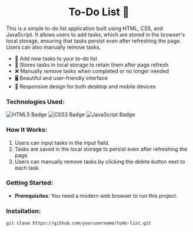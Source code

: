 <h1 align="center">To-Do List 📝</h1>

This is a simple to-do list application built using HTML, CSS, and JavaScript. It allows users to add tasks, which are stored in the browser's local storage, ensuring that tasks persist even after refreshing the page. Users can also manually remove tasks.

- 📝 Add new tasks to your to-do list
- 🔄 Stores tasks in local storage to retain them after page refresh
- ❌ Manually remove tasks when completed or no longer needed
- 🖥️ Beautiful and user-friendly interface
- 📱 Responsive design for both desktop and mobile devices

### Technologies Used:
<div>
  <img src="https://img.shields.io/badge/HTML5-orange?style=for-the-badge&logo=html5&logoColor=white" alt="HTML5 Badge"/>
  <img src="https://img.shields.io/badge/CSS3-blue?style=for-the-badge&logo=css3&logoColor=white" alt="CSS3 Badge"/>
  <img src="https://img.shields.io/badge/JavaScript-yellow?style=for-the-badge&logo=javascript&logoColor=white" alt="JavaScript Badge"/>
</div>

### How It Works:
1. Users can input tasks in the input field.
2. Tasks are saved in the local storage to persist even after refreshing the page.
3. Users can manually remove tasks by clicking the delete button next to each task.

### Getting Started:
- **Prerequisites**: You need a modern web browser to run this project.

### Installation:
```bash
git clone https://github.com/yourusername/todo-list.git
